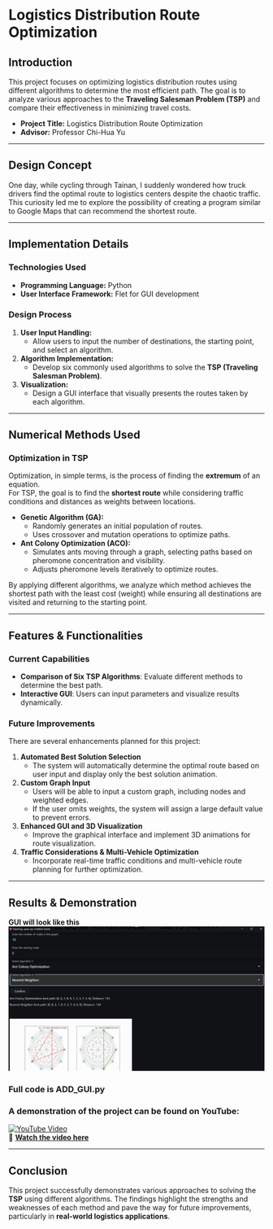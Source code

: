 # Logistics Distribution Route Optimization

## Introduction  
This project focuses on optimizing logistics distribution routes using different algorithms to determine the most efficient path. The goal is to analyze various approaches to the **Traveling Salesman Problem (TSP)** and compare their effectiveness in minimizing travel costs.

- **Project Title:** Logistics Distribution Route Optimization  
- **Advisor:** Professor Chi-Hua Yu  

---

## Design Concept  
One day, while cycling through Tainan, I suddenly wondered how truck drivers find the optimal route to logistics centers despite the chaotic traffic. This curiosity led me to explore the possibility of creating a program similar to Google Maps that can recommend the shortest route.

---

## Implementation Details  
### **Technologies Used**  
- **Programming Language:** Python  
- **User Interface Framework:** Flet for GUI development  

### **Design Process**  
1. **User Input Handling:**  
   - Allow users to input the number of destinations, the starting point, and select an algorithm.  
2. **Algorithm Implementation:**  
   - Develop six commonly used algorithms to solve the **TSP (Traveling Salesman Problem)**.  
3. **Visualization:**  
   - Design a GUI interface that visually presents the routes taken by each algorithm.  

---

## Numerical Methods Used  
### **Optimization in TSP**  
Optimization, in simple terms, is the process of finding the **extremum** of an equation.  
For TSP, the goal is to find the **shortest route** while considering traffic conditions and distances as weights between locations.

- **Genetic Algorithm (GA):**  
  - Randomly generates an initial population of routes.  
  - Uses crossover and mutation operations to optimize paths.  
- **Ant Colony Optimization (ACO):**  
  - Simulates ants moving through a graph, selecting paths based on pheromone concentration and visibility.  
  - Adjusts pheromone levels iteratively to optimize routes.  

By applying different algorithms, we analyze which method achieves the shortest path with the least cost (weight) while ensuring all destinations are visited and returning to the starting point.

---

## Features & Functionalities  
### **Current Capabilities**  
- **Comparison of Six TSP Algorithms**: Evaluate different methods to determine the best path.  
- **Interactive GUI**: Users can input parameters and visualize results dynamically.  

### **Future Improvements**  
There are several enhancements planned for this project:  
1. **Automated Best Solution Selection**  
   - The system will automatically determine the optimal route based on user input and display only the best solution animation.  
2. **Custom Graph Input**  
   - Users will be able to input a custom graph, including nodes and weighted edges.  
   - If the user omits weights, the system will assign a large default value to prevent errors.  
3. **Enhanced GUI and 3D Visualization**  
   - Improve the graphical interface and implement 3D animations for route visualization.  
4. **Traffic Considerations & Multi-Vehicle Optimization**  
   - Incorporate real-time traffic conditions and multi-vehicle route planning for further optimization.  

---

## Results & Demonstration  
**GUI will look like this**
![image](https://github.com/yensha/Numerical_Final/blob/main/Test/%E8%9E%A2%E5%B9%95%E6%93%B7%E5%8F%96%E7%95%AB%E9%9D%A2%202025-02-08%20000809.png?raw=true)

### **Full code is ADD_GUI.py**

### A demonstration of the project can be found on YouTube:
[![YouTube Video](https://img.youtube.com/vi/xWOcHnAKNi4/0.jpg)](https://youtu.be/xWOcHnAKNi4)  
🔗 **[Watch the video here](https://youtu.be/xWOcHnAKNi4)**  

---

## Conclusion  
This project successfully demonstrates various approaches to solving the **TSP** using different algorithms. The findings highlight the strengths and weaknesses of each method and pave the way for future improvements, particularly in **real-world logistics applications**.

